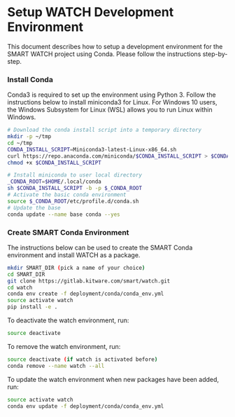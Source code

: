 # Setup WATCH Development Environment

This document describes how to setup a development environment for the SMART WATCH project using Conda. Please follow the instructions step-by-step.

### Install Conda

Conda3 is required to set up the environment using Python 3. Follow the instructions below to install miniconda3 for Linux. For Windows 10 users, the Windows Subsystem for Linux (WSL) allows you to run Linux within Windows.

```bash
# Download the conda install script into a temporary directory
mkdir -p ~/tmp
cd ~/tmp
CONDA_INSTALL_SCRIPT=Miniconda3-latest-Linux-x86_64.sh
curl https://repo.anaconda.com/miniconda/$CONDA_INSTALL_SCRIPT > $CONDA_INSTALL_SCRIPT
chmod +x $CONDA_INSTALL_SCRIPT

# Install miniconda to user local directory
_CONDA_ROOT=$HOME/.local/conda
sh $CONDA_INSTALL_SCRIPT -b -p $_CONDA_ROOT
# Activate the basic conda environment
source $_CONDA_ROOT/etc/profile.d/conda.sh
# Update the base
conda update --name base conda --yes
```

### Create SMART Conda Environment

The instructions below can be used to create the SMART Conda environment and install WATCH as a package. 

```bash
mkdir SMART_DIR (pick a name of your choice)
cd SMART_DIR
git clone https://gitlab.kitware.com/smart/watch.git
cd watch
conda env create -f deployment/conda/conda_env.yml
source activate watch
pip install -e .
```

To deactivate the watch environment, run:

```bash
source deactivate
```
To remove the watch environment, run:

```bash
source deactivate (if watch is activated before)
conda remove --name watch --all
```
To update the watch environment when new packages have been added, run:

```bash
source activate watch
conda env update -f deployment/conda/conda_env.yml
```
